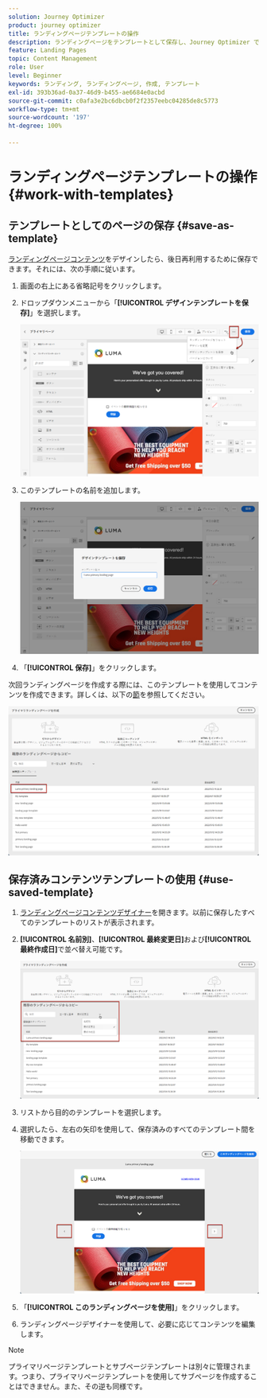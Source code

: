 ```yaml
---
solution: Journey Optimizer
product: journey optimizer
title: ランディングページテンプレートの操作
description: ランディングページをテンプレートとして保存し、Journey Optimizer で再利用する方法を説明します
feature: Landing Pages
topic: Content Management
role: User
level: Beginner
keywords: ランディング, ランディングページ, 作成, テンプレート
exl-id: 393b36ad-0a37-46d9-b455-ae6684e0acbd
source-git-commit: c0afa3e2bc6dbcb0f2f2357eebc04285de8c5773
workflow-type: tm+mt
source-wordcount: '197'
ht-degree: 100%

---
```


# ランディングページテンプレートの操作 {#work-with-templates}

## テンプレートとしてのページの保存 {#save-as-template}

[ランディングページコンテンツ](lp-content.md)をデザインしたら、後日再利用するために保存できます。それには、次の手順に従います。

1. 画面の右上にある省略記号をクリックします。

1. ドロップダウンメニューから「**[!UICONTROL デザインテンプレートを保存]**」を選択します。

   ![](assets/lp_designer-save-template.png)

1. このテンプレートの名前を追加します。

   ![](assets/lp_designer-template-name.png)

1. 「**[!UICONTROL 保存]**」をクリックします。

次回ランディングページを作成する際には、このテンプレートを使用してコンテンツを作成できます。詳しくは、以下の[節](#use-saved-template)を参照してください。

![](assets/lp_designer-saved-template.png)

## 保存済みコンテンツテンプレートの使用 {#use-saved-template}

1. [ランディングページコンテンツデザイナー](design-lp.md)を開きます。以前に保存したすべてのテンプレートのリストが表示されます。

1. **[!UICONTROL 名前別]**、**[!UICONTROL 最終変更日]**&#x200B;および&#x200B;**[!UICONTROL 最終作成日]**&#x200B;で並べ替え可能です。

   ![](assets/lp_designer-saved-templates.png)

1. リストから目的のテンプレートを選択します。

1. 選択したら、左右の矢印を使用して、保存済みのすべてのテンプレート間を移動できます。

   ![](assets/lp_designer-saved-templates-navigate.png)

1. 「**[!UICONTROL このランディングページを使用]**」をクリックします。

1. ランディングページデザイナーを使用して、必要に応じてコンテンツを編集します。

>[!NOTE]
>
>プライマリページテンプレートとサブページテンプレートは別々に管理されます。つまり、プライマリページテンプレートを使用してサブページを作成することはできません。また、その逆も同様です。
